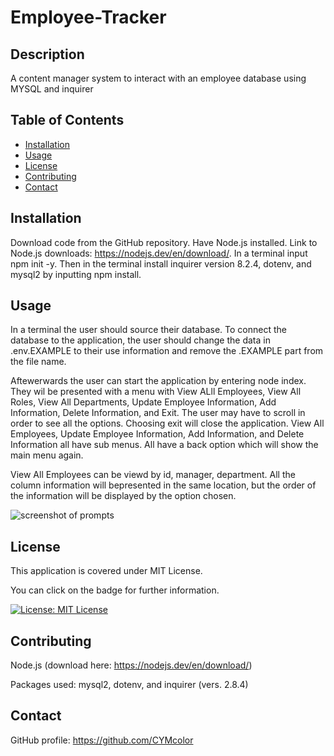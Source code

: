 # Employee-Tracker

## Description
A content manager system to interact with an employee database using MYSQL and inquirer

## Table of Contents
- [Installation](#installation)
- [Usage](#usage)
- [License](#license)
- [Contributing](#contributing)
- [Contact](#contact)

## Installation
Download code from the GitHub repository. Have Node.js installed. Link to Node.js downloads: https://nodejs.dev/en/download/. In a terminal input npm init -y. Then in the terminal install inquirer version 8.2.4, dotenv, and mysql2 by inputting npm install.

## Usage
In a terminal the user should source their database. To connect the database to the application, the user should change the data in .env.EXAMPLE to their use information and remove the .EXAMPLE part from the file name.

Aftewerwards the user can start the application by entering node index. They wil be presented with a menu with  View ALll Employees, View All Roles, View All Departments, Update Employee Information, Add Information, Delete Information, and Exit. The user may have to scroll in order to see all the options. Choosing exit will close the application. View All Employees, Update Employee Information, Add Information, and Delete Information all have sub menus. All have a back option which will show the main menu again.

View All Employees can be viewd by id, manager, department. All the column information will bepresented in the same location, but the order of the information will be displayed by the option chosen.



![screenshot of prompts](./assets/images/screenshot)

## License
 This application is covered under MIT License.

You can click on the badge for further information.

[![License: MIT License](https://img.shields.io/badge/License-MIT_License-blue.svg)](https://opensource.org/licenses/MIT)

## Contributing
Node.js (download here: https://nodejs.dev/en/download/)


Packages used: mysql2, dotenv, and inquirer (vers. 2.8.4)

## Contact
GitHub profile: https://github.com/CYMcolor